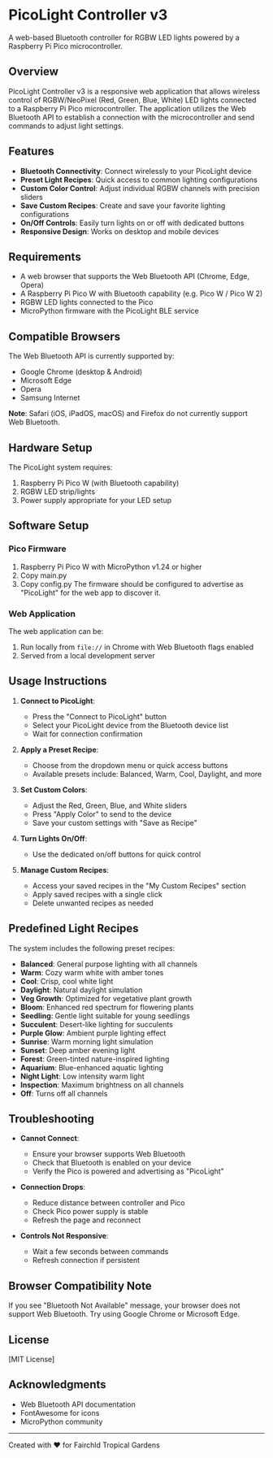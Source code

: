 # PicoLight Controller v3

A web-based Bluetooth controller for RGBW LED lights powered by a Raspberry Pi Pico microcontroller.

## Overview

PicoLight Controller v3 is a responsive web application that allows wireless control of RGBW/NeoPixel (Red, Green, Blue, White) LED lights connected to a Raspberry Pi Pico microcontroller. The application utilizes the Web Bluetooth API to establish a connection with the microcontroller and send commands to adjust light settings.

## Features

- **Bluetooth Connectivity**: Connect wirelessly to your PicoLight device
- **Preset Light Recipes**: Quick access to common lighting configurations
- **Custom Color Control**: Adjust individual RGBW channels with precision sliders
- **Save Custom Recipes**: Create and save your favorite lighting configurations
- **On/Off Controls**: Easily turn lights on or off with dedicated buttons
- **Responsive Design**: Works on desktop and mobile devices

## Requirements

- A web browser that supports the Web Bluetooth API (Chrome, Edge, Opera)
- A Raspberry Pi Pico W with Bluetooth capability (e.g. Pico W / Pico W 2)
- RGBW LED lights connected to the Pico
- MicroPython firmware with the PicoLight BLE service

## Compatible Browsers

The Web Bluetooth API is currently supported by:
- Google Chrome (desktop & Android)
- Microsoft Edge
- Opera
- Samsung Internet

**Note**: Safari (iOS, iPadOS, macOS) and Firefox do not currently support Web Bluetooth.

## Hardware Setup

The PicoLight system requires:
1. Raspberry Pi Pico W (with Bluetooth capability)
2. RGBW LED strip/lights
3. Power supply appropriate for your LED setup



## Software Setup

### Pico Firmware
1. Raspberry Pi Pico W with MicroPython v1.24 or higher 
2. Copy main.py
3. Copy config.py
The firmware should be configured to advertise as "PicoLight" for the web app to discover it.

### Web Application

The web application can be:
1. Run locally from `file://` in Chrome with Web Bluetooth flags enabled
2. Served from a local development server

## Usage Instructions

1. **Connect to PicoLight**:
   - Press the "Connect to PicoLight" button
   - Select your PicoLight device from the Bluetooth device list
   - Wait for connection confirmation

2. **Apply a Preset Recipe**:
   - Choose from the dropdown menu or quick access buttons
   - Available presets include: Balanced, Warm, Cool, Daylight, and more

3. **Set Custom Colors**:
   - Adjust the Red, Green, Blue, and White sliders
   - Press "Apply Color" to send to the device
   - Save your custom settings with "Save as Recipe"

4. **Turn Lights On/Off**:
   - Use the dedicated on/off buttons for quick control

5. **Manage Custom Recipes**:
   - Access your saved recipes in the "My Custom Recipes" section
   - Apply saved recipes with a single click
   - Delete unwanted recipes as needed

## Predefined Light Recipes

The system includes the following preset recipes:
- **Balanced**: General purpose lighting with all channels
- **Warm**: Cozy warm white with amber tones
- **Cool**: Crisp, cool white light
- **Daylight**: Natural daylight simulation
- **Veg Growth**: Optimized for vegetative plant growth
- **Bloom**: Enhanced red spectrum for flowering plants
- **Seedling**: Gentle light suitable for young seedlings
- **Succulent**: Desert-like lighting for succulents
- **Purple Glow**: Ambient purple lighting effect
- **Sunrise**: Warm morning light simulation
- **Sunset**: Deep amber evening light
- **Forest**: Green-tinted nature-inspired lighting
- **Aquarium**: Blue-enhanced aquatic lighting
- **Night Light**: Low intensity warm light
- **Inspection**: Maximum brightness on all channels
- **Off**: Turns off all channels

## Troubleshooting

- **Cannot Connect**:
  - Ensure your browser supports Web Bluetooth
  - Check that Bluetooth is enabled on your device
  - Verify the Pico is powered and advertising as "PicoLight"

- **Connection Drops**:
  - Reduce distance between controller and Pico
  - Check Pico power supply is stable
  - Refresh the page and reconnect

- **Controls Not Responsive**:
  - Wait a few seconds between commands
  - Refresh connection if persistent

## Browser Compatibility Note

If you see "Bluetooth Not Available" message, your browser does not support Web Bluetooth. Try using Google Chrome or Microsoft Edge.


## License

[MIT License]

## Acknowledgments

- Web Bluetooth API documentation
- FontAwesome for icons
- MicroPython community

---

Created with ❤️ for Fairchld Tropical Gardens 
